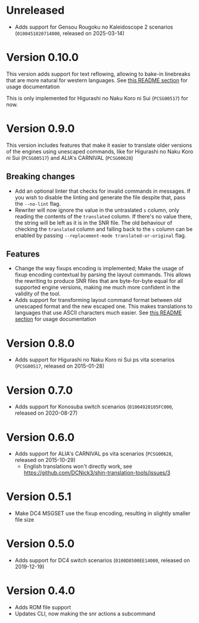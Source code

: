 # Unreleased

- Adds support for Gensou Rougoku no Kaleidoscope 2 scenarios (`0100451020714000`, released on 2025-03-14)

# Version 0.10.0

This version adds support for text reflowing, allowing to bake-in linebreaks that are more natural for western
languages. See [this README section](README.md#text-reflowing-with-shin-translation-tools) for usage documentation

This is only implemented for Higurashi no Naku Koro ni Sui (`PCSG00517`) for now.

# Version 0.9.0

This version includes features that make it easier to translate older versions of the engines using unescaped commands,
like for Higurashi no Naku Koro ni Sui (`PCSG00517`) and ALIA's CARNIVAL (`PCSG00628`)

## Breaking changes

- Add an optional linter that checks for invalid commands in messages. If you wish to disable the linting and generate
  the file despite that, pass the `--no-lint` flag.
- Rewriter will now ignore the value in the untraslated `s` column, only reading the contents of the `translated`
  column. If there's no value there, the string will be left as it is in the SNR file.
  The old behaviour of checking the `translated` column and falling back to the `s` column can be enabled by passing
  `--replacement-mode translated-or-original` flag.

## Features

- Change the way fixups encoding is implemented; Make the usage of fixup encoding contextual by parsing the layout
  commands. This allows the rewriting to produce SNR files that are byte-for-byte equal for all supported engine
  versions, making me much more confident in the validity of the tool.
- Adds support for transforming layout command format between old unescaped format and the new escaped one.
  This makes translations to languages that use ASCII characters much easier.
  See [this README section](README.md#dealing-with-ascii-characters-in-older-games) for usage documentation

# Version 0.8.0

- Adds support for Higurashi no Naku Koro ni Sui ps vita scenarios (`PCSG00517`, released on 2015-01-28)

# Version 0.7.0

- Adds support for Konosuba switch scenarios (`01004920105FC000`, released on 2020-08-27)

# Version 0.6.0

- Adds support for ALIA's CARNIVAL ps vita scenarios (`PCSG00628`, released on 2015-10-29)
    - English translations won't directly work, see https://github.com/DCNick3/shin-translation-tools/issues/3

# Version 0.5.1

- Make DC4 MSGSET use the fixup encoding, resulting in slightly smaller file size

# Version 0.5.0

- Adds support for DC4 switch scenarios (`0100D8500EE14000`, released on 2019-12-19)

# Version 0.4.0

- Adds ROM file support
- Updates CLI, now making the snr actions a subcommand
